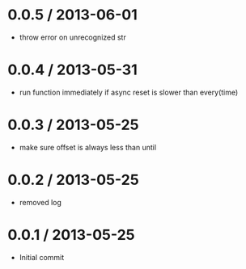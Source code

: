 
0.0.5 / 2013-06-01
==================

  * throw error on unrecognized str

0.0.4 / 2013-05-31
==================

  * run function immediately if async reset is slower than every(time)

0.0.3 / 2013-05-25
==================

  * make sure offset is always less than until

0.0.2 / 2013-05-25
==================

  * removed log

0.0.1 / 2013-05-25
==================

  * Initial commit
